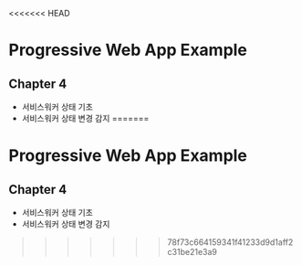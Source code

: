 <<<<<<< HEAD
# Progressive Web App Example

## Chapter 4

- 서비스워커 상태 기초
- 서비스워커 상태 변경 감지
=======
# Progressive Web App Example

## Chapter 4

- 서비스워커 상태 기초
- 서비스워커 상태 변경 감지
>>>>>>> 78f73c664159341f41233d9d1aff2c31be21e3a9
